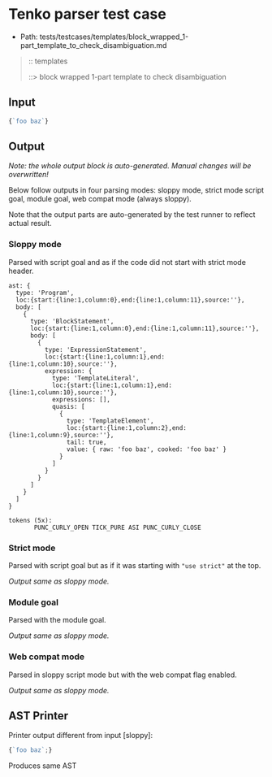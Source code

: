 # Tenko parser test case

- Path: tests/testcases/templates/block_wrapped_1-part_template_to_check_disambiguation.md

> :: templates
>
> ::> block wrapped 1-part template to check disambiguation

## Input

`````js
{`foo baz`}
`````

## Output

_Note: the whole output block is auto-generated. Manual changes will be overwritten!_

Below follow outputs in four parsing modes: sloppy mode, strict mode script goal, module goal, web compat mode (always sloppy).

Note that the output parts are auto-generated by the test runner to reflect actual result.

### Sloppy mode

Parsed with script goal and as if the code did not start with strict mode header.

`````
ast: {
  type: 'Program',
  loc:{start:{line:1,column:0},end:{line:1,column:11},source:''},
  body: [
    {
      type: 'BlockStatement',
      loc:{start:{line:1,column:0},end:{line:1,column:11},source:''},
      body: [
        {
          type: 'ExpressionStatement',
          loc:{start:{line:1,column:1},end:{line:1,column:10},source:''},
          expression: {
            type: 'TemplateLiteral',
            loc:{start:{line:1,column:1},end:{line:1,column:10},source:''},
            expressions: [],
            quasis: [
              {
                type: 'TemplateElement',
                loc:{start:{line:1,column:2},end:{line:1,column:9},source:''},
                tail: true,
                value: { raw: 'foo baz', cooked: 'foo baz' }
              }
            ]
          }
        }
      ]
    }
  ]
}

tokens (5x):
       PUNC_CURLY_OPEN TICK_PURE ASI PUNC_CURLY_CLOSE
`````

### Strict mode

Parsed with script goal but as if it was starting with `"use strict"` at the top.

_Output same as sloppy mode._

### Module goal

Parsed with the module goal.

_Output same as sloppy mode._

### Web compat mode

Parsed in sloppy script mode but with the web compat flag enabled.

_Output same as sloppy mode._

## AST Printer

Printer output different from input [sloppy]:

````js
{`foo baz`;}
````

Produces same AST
